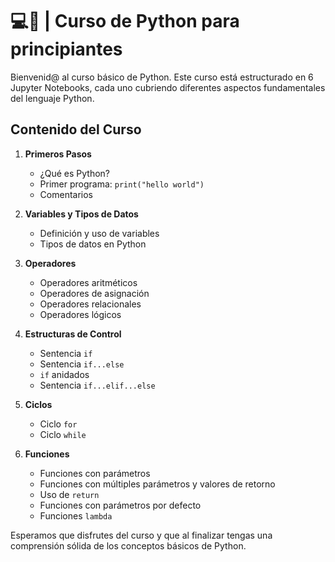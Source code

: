 # 💻🐍 | Curso de Python para principiantes

Bienvenid@ al curso básico de Python. Este curso está estructurado en 6 Jupyter Notebooks, cada uno cubriendo diferentes aspectos fundamentales del lenguaje Python.

## Contenido del Curso

1. **Primeros Pasos**
    - ¿Qué es Python?
    - Primer programa: `print("hello world")`
    - Comentarios

2. **Variables y Tipos de Datos**
    - Definición y uso de variables
    - Tipos de datos en Python

3. **Operadores**
    - Operadores aritméticos
    - Operadores de asignación
    - Operadores relacionales
    - Operadores lógicos

4. **Estructuras de Control**
    - Sentencia `if`
    - Sentencia `if...else`
    - `if` anidados
    - Sentencia `if...elif...else`

5. **Ciclos**
    - Ciclo `for`
    - Ciclo `while`

6. **Funciones**
    - Funciones con parámetros
    - Funciones con múltiples parámetros y valores de retorno
    - Uso de `return`
    - Funciones con parámetros por defecto
    - Funciones `lambda`

Esperamos que disfrutes del curso y que al finalizar tengas una comprensión sólida de los conceptos básicos de Python.